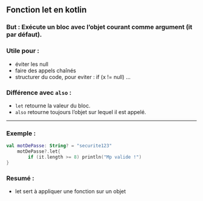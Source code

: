 ## Fonction let en kotlin 

### But : Exécute un bloc avec l’objet courant comme argument (it par défaut).

### Utile pour :

- éviter les null 
- faire des appels chaînés
- structurer du code, pour eviter : if (x != null) ...

### Différence avec `also` :  
- `let` retourne la valeur du bloc.  
- `also` retourne toujours l’objet sur lequel il est appelé.

---

### Exemple : 

```kotlin
val motDePasse: String? = "securite123"
    motDePasse?.let{
        if (it.length >= 8) println("Mp valide !")
}
```

### Resumé : 

- let sert à appliquer une fonction sur un objet